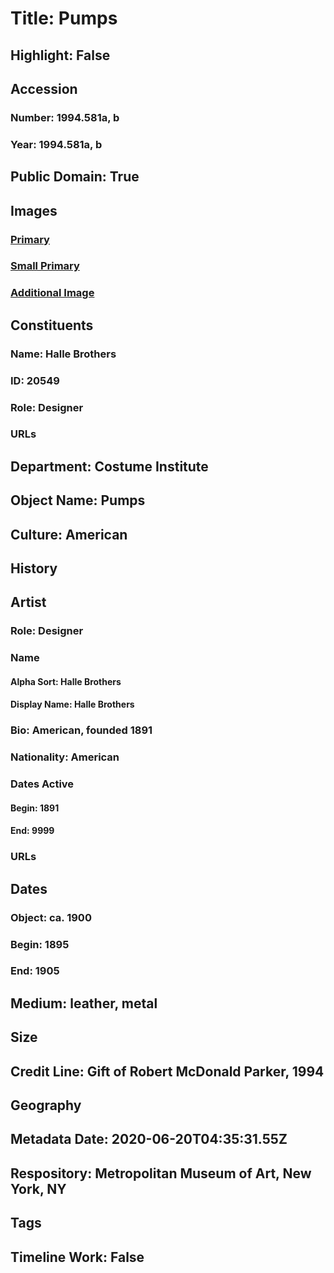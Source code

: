 # Title: Pumps
## Highlight: False
## Accession
### Number: 1994.581a, b
### Year: 1994.581a, b
## Public Domain: True
## Images
### [Primary](https://images.metmuseum.org/CRDImages/ci/original/1994.581ab_F.jpg)
### [Small Primary](https://images.metmuseum.org/CRDImages/ci/web-large/1994.581ab_F.jpg)
### [Additional Image](https://images.metmuseum.org/CRDImages/ci/original/1994.581ab_B.jpg)
## Constituents
### Name: Halle Brothers
### ID: 20549
### Role: Designer
### URLs
## Department: Costume Institute
## Object Name: Pumps
## Culture: American
## History
## Artist
### Role: Designer
### Name
#### Alpha Sort: Halle Brothers
#### Display Name: Halle Brothers
### Bio: American, founded 1891
### Nationality: American
### Dates Active
#### Begin: 1891
#### End: 9999
### URLs
## Dates
### Object: ca. 1900
### Begin: 1895
### End: 1905
## Medium: leather, metal
## Size
## Credit Line: Gift of Robert McDonald Parker, 1994
## Geography
## Metadata Date: 2020-06-20T04:35:31.55Z
## Respository: Metropolitan Museum of Art, New York, NY
## Tags
## Timeline Work: False